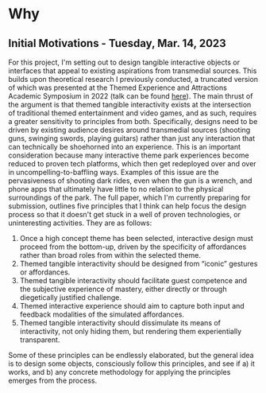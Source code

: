 # Why

## Initial Motivations - Tuesday, Mar. 14, 2023

For this project, I'm setting out to design tangible interactive objects or interfaces that appeal to existing aspirations from transmedial sources. This builds upon theoretical research I previously conducted, a truncated version of which was presented at the Themed Experience and Attractions Academic Symposium in 2022 (talk can be found [here](https://youtu.be/ppZmP93QfYY)). The main thrust of the argument is that themed tangible interactivity exists at the intersection of traditional themed entertainment and video games, and as such, requires a greater sensitivity to principles from both. Specifically, designs need to be driven by existing audience desires around transmedial sources (shooting guns, swinging swords, playing guitars) rather than just any interaction that can technically be shoehorned into an experience. This is an important consideration because many interactive theme park experiences become reduced to proven tech platforms, which then get redeployed over and over in uncompelling-to-baffling ways. Examples of this issue are the pervasiveness of shooting dark rides, even when the gun is a wrench, and phone apps that ultimately have little to no relation to the physical surroundings of the park. The full paper, which I'm currently preparing for submission, outlines five principles that I think can help focus the design process so that it doesn't get stuck in a well of proven technologies, or uninteresting activities. They are as follows:

1. Once a high concept theme has been selected, interactive design must proceed from the bottom-up, driven by the specificity of affordances rather than broad roles from within the selected theme.
2. Themed tangible interactivity should be designed from “iconic” gestures or affordances.
3. Themed tangible interactivity should facilitate guest competence and the subjective experience of mastery, either directly or through diegetically justified challenge.
4. Themed interactive experience should aim to capture both input and feedback modalities of the simulated affordances.
5. Themed tangible interactivity should dissimulate its means of interactivity, not only hiding them, but rendering them experientially transparent.

Some of these principles can be endlessly elaborated, but the general idea is to design some objects, consciously follow this principles, and see if a) it works, and b) any concrete methodology for applying the principles emerges from the process.
